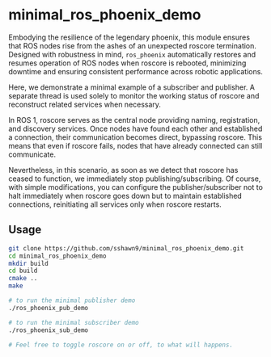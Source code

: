# minimal_ros_phoenix_demo
Embodying the resilience of the legendary phoenix, this module ensures that ROS nodes rise from the ashes of an unexpected roscore termination. Designed with robustness in mind, `ros_phoenix` automatically restores and resumes operation of ROS nodes when roscore is rebooted, minimizing downtime and ensuring consistent performance across robotic applications.

Here, we demonstrate a minimal example of a subscriber and publisher. A separate thread is used solely to monitor the working status of roscore and reconstruct related services when necessary.

In ROS 1, roscore serves as the central node providing naming, registration, and discovery services. Once nodes have found each other and established a connection, their communication becomes direct, bypassing roscore. This means that even if roscore fails, nodes that have already connected can still communicate.

Nevertheless, in this scenario, as soon as we detect that roscore has ceased to function, we immediately stop publishing/subscribing. Of course, with simple modifications, you can configure the publisher/subscriber not to halt immediately when roscore goes down but to maintain established connections, reinitiating all services only when roscore restarts.

## Usage
```bash
git clone https://github.com/sshawn9/minimal_ros_phoenix_demo.git
cd minimal_ros_phoenix_demo
mkdir build
cd build
cmake ..
make

# to run the minimal publisher demo
./ros_phoenix_pub_demo

# to run the minimal subscriber demo
./ros_phoenix_sub_demo

# Feel free to toggle roscore on or off, to what will happens.
```
